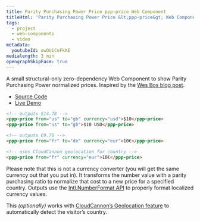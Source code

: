 ```yaml
---
title: Parity Purchasing Power Price ppp-price Web Component
titleHtml: 'Parity Purchasing Power Price &lt;ppp-price&gt; Web Component'
tags:
  - project
  - web-components
  - video
metadata:
  youtubeId: owOUiCeFkAE
medialength: 3 min
opengraphSkipFace: true
---
```

A small structural-only zero-dependency Web Component to show Parity Purchasing Power normalized prices. Inspired by the [Wes Bos blog post](https://wesbos.com/parity-purchasing-power).

* [Source Code](https://github.com/zachleat/parity-purchasing-power-price)
* [Live Demo](https://ppp-price.zachleat.dev/)

```html
<!-- outputs $14.78 -->
<ppp-price from="us" to="gb" currency="usd">$10</ppp-price>
<ppp-price from="us" to="gb">$10 USD</ppp-price>

<!-- outputs €9.76 -->
<ppp-price from="fr" to="de" currency="eur">10€</ppp-price>

<!-- uses CloudCannon geolocation for country -->
<ppp-price from="fr" currency="eur">10€</ppp-price>
```

Please note that this is not a currency converter (you will get the same currency out that you put in). It transforms the number value with a parity purchasing ratio to normalize that cost to a new price for a specified country. Outputs use the [Intl.NumberFormat API](https://developer.mozilla.org/en-US/docs/Web/JavaScript/Reference/Global_Objects/Intl/NumberFormat) to properly format localized currency values.

This _(optionally)_ works with [CloudCannon’s Geolocation feature](https://cloudcannon.com/documentation/articles/using-geolocation-to-detect-your-users-country/) to automatically detect the visitor’s country.

<div><youtube-lite-player @slug="{{ metadata.youtubeId }}" @label="{{ title }}"></youtube-lite-player></div>
